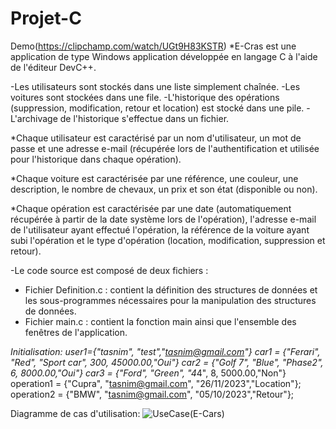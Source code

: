 # Projet-C
Demo(https://clipchamp.com/watch/UGt9H83KSTR)
*E-Cras est une application de type Windows application développée en langage C à l'aide de l'éditeur DevC++.

-Les utilisateurs sont stockés dans une liste simplement chaînée.
-Les voitures sont stockées dans une file.
-L'historique des opérations (suppression, modification, retour et location) est stocké dans une pile.
-L'archivage de l'historique s'effectue dans un fichier.

*Chaque utilisateur est caractérisé par un nom d'utilisateur, un mot de passe et une adresse e-mail (récupérée lors de l'authentification et utilisée pour l'historique dans chaque opération).

*Chaque voiture est caractérisée par une référence, une couleur, une description, le nombre de chevaux, un prix et son état (disponible ou non).

*Chaque opération est caractérisée par une date (automatiquement récupérée à partir de la date système lors de l'opération), l'adresse e-mail de l'utilisateur ayant effectué l'opération, la référence de la voiture ayant subi l'opération et le type d'opération (location, modification, suppression et retour).

-Le code source est composé de deux fichiers :
- Fichier Definition.c : contient la définition des structures de données et les sous-programmes nécessaires pour la manipulation des structures de données.
- Fichier main.c : contient la fonction main ainsi que l'ensemble des fenêtres de l'application.

*Initialisation:
    user1={"tasnim", "test","tasnim@gmail.com"}
    car1 = {"Ferari", "Red", "Sport car", 300, 45000.00,"Oui"}
    car2 = {"Golf 7", "Blue", "Phase2", 6, 8000.00,"Oui"}
    car3 = {"Ford", "Green", "4*4", 8, 5000.00,"Non"}
    operation1 = {"Cupra", "tasnim@gmail.com", "26/11/2023","Location"}; 
    operation2 = {"BMW", "tasnim@gmail.com", "05/10/2023","Retour"};

Diagramme de cas d'utilisation:
![UseCase(E-Cars)](https://github.com/LouatiTasnim/Projet-C/assets/120528076/7de17645-a833-493b-9886-73024e9d03b1)


